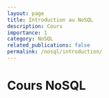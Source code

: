```yaml
---
layout: page
title: Introduction au NoSQL
description: Cours
importance: 1
category: NoSQL
related_publications: false
permalink: /nosql/introduction/
---
```


# Cours NoSQL
